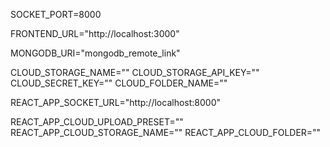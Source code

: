 <!-- ----- BACKEND .env ----- -->

SOCKET_PORT=8000

FRONTEND_URL="http://localhost:3000"

<!-- FRONTEND_URL="deploy_link" -->

<!-- MONGODB_URI="mongodb_local_link" -->

MONGODB_URI="mongodb_remote_link"

<!-- NEED CLOUDINARY ACCOUNT TO USE -->
CLOUD_STORAGE_NAME=""
CLOUD_STORAGE_API_KEY=""
CLOUD_SECRET_KEY=""
CLOUD_FOLDER_NAME=""

<!-- ----- FRONTEND .env ----- -->

REACT_APP_SOCKET_URL="http://localhost:8000"
<!-- REACT_APP_SOCKET_URL="link_deploy_frontend" -->

<!-- NEED CLOUDINARY ACCOUNT TO USE -->
REACT_APP_CLOUD_UPLOAD_PRESET=""
REACT_APP_CLOUD_STORAGE_NAME=""
REACT_APP_CLOUD_FOLDER=""
